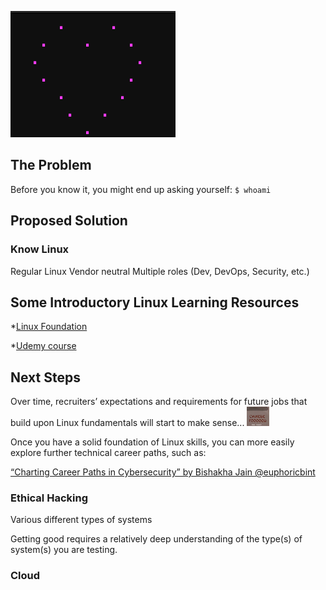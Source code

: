 



![ASCI you mage heart](/images/shell_script_heart.png)


## The Problem


Before you know it, you might end up asking yourself:
`$ whoami`


## Proposed Solution

### Know Linux

Regular Linux 
Vendor neutral
Multiple roles (Dev, DevOps, Security, etc.)




## Some Introductory Linux Learning Resources 


*[Linux Foundation](https://training.linuxfoundation.org/)

*[Udemy course](https://www.udemy.com/course/command-line/)


## Next Steps

Over time, recruiters’ expectations and requirements for future jobs that build upon Linux fundamentals will start to make sense...
![](/images/and_then.png)

Once you have a solid foundation of Linux skills, you can more easily explore further technical career paths, such as:

[“Charting Career Paths in Cybersecurity” by Bishakha Jain @euphoricbint](https://www.youtube.com/watch?v=iOoNokAozQ0)






### Ethical Hacking


Various different types of systems 


Getting good requires a relatively deep understanding of the type(s) of system(s) you are testing. 



### Cloud

[](/images/azure_cli.png)




